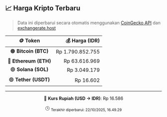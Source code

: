 

<!-- HARGA_KRIPTO -->
## 📈 Harga Kripto Terbaru

> Data ini diperbarui secara otomatis menggunakan [CoinGecko API](https://www.coingecko.com/) dan [exchangerate.host](https://exchangerate.host/)

<div align="center">

| 🪙 Token | 💰 Harga (IDR) |
|:------:|---------------:|
| 🟠 **Bitcoin (BTC)**   | Rp 1.790.852.755 |
| 🔵 **Ethereum (ETH)**  | Rp 63.616.969 |
| 🟣 **Solana (SOL)**    | Rp 3.049.179 |
| 🟢 **Tether (USDT)**   | Rp 16.602 |

---

💱 **Kurs Rupiah (USD → IDR)**: Rp 16.586

🕒 <sub>Terakhir diperbarui: 22/10/2025, 16.49.29</sub>

</div>
<!-- /HARGA_KRIPTO -->